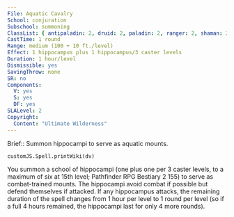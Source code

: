 ```yaml
---
File: Aquatic Cavalry
School: conjuration
Subschool: summoning
ClassList: { antipaladin: 2, druid: 2, paladin: 2, ranger: 2, shaman: 2, summoner: 2, unchained summoner: 2 }
CastTime: 1 round
Range: medium (100 + 10 ft./level)
Effect: 1 hippocampus plus 1 hippocampus/3 caster levels
Duration: 1 hour/level
Dismissible: yes
SavingThrow: none
SR: no
Components:
  V: yes
  S: yes
  DF: yes
SLALevel: 2
Copyright:
  Content: "Ultimate Wilderness"
---
```

Brief:: Summon hippocampi to serve as aquatic mounts.

```dataviewjs
customJS.Spell.printWiki(dv)
```

You summon a school of hippocampi (one plus one per 3 caster levels, to a maximum of six at 15th level; Pathfinder RPG Bestiary 2 155) to serve as combat-trained mounts. The hippocampi avoid combat if possible but defend themselves if attacked. If any hippocampus attacks, the remaining duration of the spell changes from 1 hour per level to 1 round per level (so if a full 4 hours remained, the hippocampi last for only 4 more rounds).
